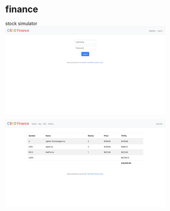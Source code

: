 # finance
stock simulator
![alt text](https://github.com/danaesav/finance/blob/master/finance1.png?raw=true)

![alt text](https://github.com/danaesav/finance/blob/master/finance2.png?raw=true)
